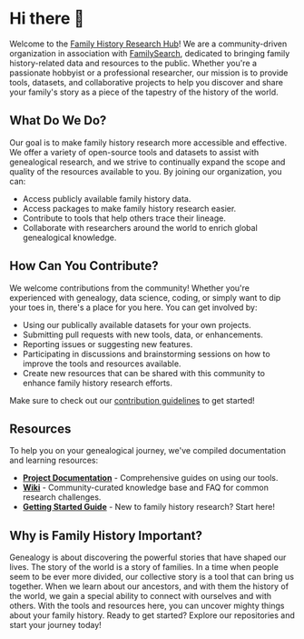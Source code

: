 # Hi there 👋

Welcome to the [Family History Research Hub](https://github.com/family-search-public-resources)! We are a community-driven organization in association with [FamilySearch](https://www.familysearch.org), dedicated to bringing family history-related data and resources to the public. Whether you're a passionate hobbyist or a professional researcher, our mission is to provide tools, datasets, and collaborative projects to help you discover and share your family's story as a piece of the tapestry of the history of the world.

## What Do We Do?

Our goal is to make family history research more accessible and effective. We offer a variety of open-source tools and datasets to assist with genealogical research, and we strive to continually expand the scope and quality of the resources available to you. By joining our organization, you can:

- Access publicly available family history data.
- Access packages to make family history research easier.
- Contribute to tools that help others trace their lineage.
- Collaborate with researchers around the world to enrich global genealogical knowledge.

## How Can You Contribute?

We welcome contributions from the community! Whether you're experienced with genealogy, data science, coding, or simply want to dip your toes in, there's a place for you here. You can get involved by:

- Using our publically available datasets for your own projects.
- Submitting pull requests with new tools, data, or enhancements.
- Reporting issues or suggesting new features.
- Participating in discussions and brainstorming sessions on how to improve the tools and resources available.
- Create new resources that can be shared with this community to enhance family history research efforts.

Make sure to check out our [contribution guidelines](https://github.com/family-history-research/.github/blob/main/CONTRIBUTING.md) to get started!

## Resources

To help you on your genealogical journey, we've compiled documentation and learning resources:

- **[Project Documentation](https://github.com/family-history-research/docs)** - Comprehensive guides on using our tools.
- **[Wiki](https://github.com/family-history-research/wiki)** - Community-curated knowledge base and FAQ for common research challenges.
- **[Getting Started Guide](profile/getting-started.md)** - New to family history research? Start here!

## Why is Family History Important?

Genealogy is about discovering the powerful stories that have shaped our lives. The story of the world is a story of families. In a time when people seem to be ever more divided, our collective story is a tool that can bring us together. When we learn about our ancestors, and with them the history of the world, we gain a special ability to connect with ourselves and with others. With the tools and resources here, you can uncover mighty things about your family history. Ready to get started? Explore our repositories and start your journey today!
